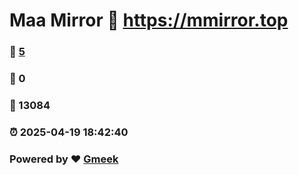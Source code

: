 # Maa Mirror :link: https://mmirror.top 
### :page_facing_up: [5](https://mmirror.top/tag.html) 
### :speech_balloon: 0 
### :hibiscus: 13084 
### :alarm_clock: 2025-04-19 18:42:40 
### Powered by :heart: [Gmeek](https://github.com/Meekdai/Gmeek)
